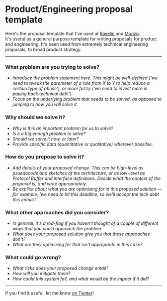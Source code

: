 # Product/Engineering proposal template
Here's the proposal template that I've used at [Ravelin](https://www.ravelin.com) and [Monzo](https://monzo.com).  
It's useful as a general purpose template for writing proposals for product and engineering. It's been used from extremely technical engineering proposals, to broad product strategy.

---

### What problem are you trying to solve?
* _Introduce the problem statement here. This might be well-defined ('we need to tweak the parameter of a rule from X to Y to help reduce a certain type of abuse'), or more fuzzy ('we need to invest more in paying back technical debt')._
* _Focus on the underlying problem that needs to be solved, as opposed to jumping to how you will solve it._

### Why should we solve it?
* _Why is this an important problem for us to solve?_  
* _Is it a big enough problem to solve?_
* _Should we solve it now, or later?_
* _Provide specific data (quantitative or qualitative) wherever possible._

### How do you propose to solve it?
* _Add details of your proposed change. This can be high-level as psuedocode and sketches of the architecture, or as low-level as Protocol Buffer and interface definitions. Decide what the context of the proposal is, and write appropriately._
* _Be explicit about what you are optimising for in this proposed solution — for example, 'we need to hit this deadline, so we'll accept the tech debt this entails'._

### What other approaches did you consider?
* _In general, it's a red-flag if you haven't thought of a couple of different ways that you could approach the problem._
* _What does your proposed solution give you that these approaches don't?_
* _What are they optimising for that isn't appropriate in this case?_

### What could go wrong?
* _What risks does your proposed change entail?_
* _How will you mitigate them?_
* _How could this system fail, and what would be the impact if it did?_

---

If you find it useful, let me know [on Twitter](https://twitter.com/sjwhitworth)!
